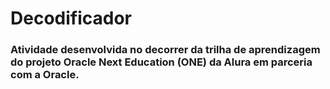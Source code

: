 # Decodificador

### Atividade desenvolvida no decorrer da trilha de aprendizagem do projeto Oracle Next Education (ONE) da Alura em parceria com a Oracle.
